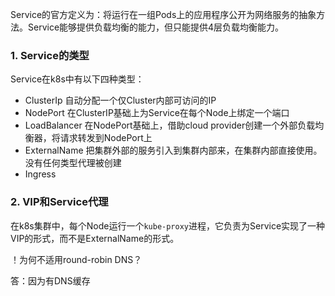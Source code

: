 Service的官方定义为：将运行在一组Pods上的应用程序公开为网络服务的抽象方法。Service能够提供负载均衡的能力，但只能提供4层负载均衡能力。

### 1. Service的类型

Service在k8s中有以下四种类型：

- ClusterIp 自动分配一个仅Cluster内部可访问的IP
- NodePort 在ClusterIP基础上为Service在每个Node上绑定一个端口
- LoadBalancer 在NodePort基础上，借助cloud provider创建一个外部负载均衡器，将请求转发到NodePort上
- ExternalName 把集群外部的服务引入到集群内部来，在集群内部直接使用。没有任何类型代理被创建
- Ingress

### 2. VIP和Service代理

在k8s集群中，每个Node运行一个`kube-proxy`进程，它负责为Service实现了一种VIP的形式，而不是ExternalName的形式。

！为何不适用round-robin DNS？

答：因为有DNS缓存

